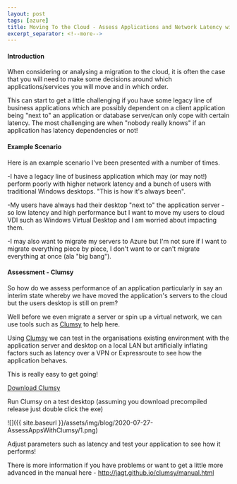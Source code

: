```yaml
---
layout: post
tags: [azure]
title: Moving To the Cloud - Assess Applications and Network Latency with Clumsy
excerpt_separator: <!--more-->
---
```

#### Introduction

When considering or analysing a migration to the cloud, it is often the case that you will need to make some decisions around which applications/services you will move and in which order.

This can start to get a little challenging if you have some legacy line of business applications which are possibly dependent on a client application being "next to" an application or database server/can only cope with certain latency. The most challenging are when "nobody really knows" if an application has latency dependencies or not!

#### Example Scenario

Here is an example scenario I've been presented with a number of times.

-I have a legacy line of business application which may (or may not!) perform poorly with higher network latency and a bunch of users with traditional Windows desktops. "This is how it's always been".

-My users have always had their desktop "next to" the application server - so low latency and high performance but I want to move my users to cloud VDI such as Windows Virtual Desktop and I am worried about impacting them.

-I may also want to migrate my servers to Azure but I'm not sure if I want to migrate everything piece by piece, I don't want to or can't migrate everything at once (ala "big bang").

#### Assessment - Clumsy

So how do we assess performance of an application particularly in say an interim state whereby we have moved the application's servers to the cloud but the users desktop is still on prem?

Well before we even migrate a server or spin up a virtual network, we can use tools such as <a href="http://jagt.github.io/clumsy/index.html" target="_blank">Clumsy</a> to help here.

Using <a href="http://jagt.github.io/clumsy/index.html" target="_blank">Clumsy</a> we can test in the organisations existing environment with the application server and desktop on a local LAN but artificially inflating factors such as latency over a VPN or Expressroute to see how the application behaves.

This is really easy to get going!

<a href="http://jagt.github.io/clumsy/download.html" target="_blank">Download Clumsy</a>

Run Clumsy on a test desktop (assuming you download precompiled release just double click the exe)

![]({{ site.baseurl }}/assets/img/blog/2020-07-27-AssessAppsWithClumsy/1.png)

Adjust parameters such as latency and test your application to see how it performs!

There is more information if you have problems or want to get a little more advanced in the manual here - <a href="http://jagt.github.io/clumsy/manual.html" target="_blank">http://jagt.github.io/clumsy/manual.html</a>


